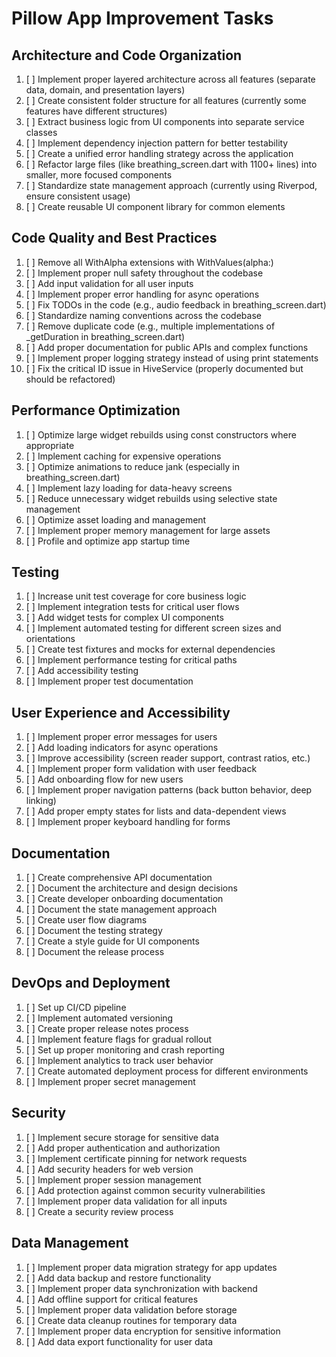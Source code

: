 # Pillow App Improvement Tasks

## Architecture and Code Organization
1. [ ] Implement proper layered architecture across all features (separate data, domain, and presentation layers)
2. [ ] Create consistent folder structure for all features (currently some features have different structures)
3. [ ] Extract business logic from UI components into separate service classes
4. [ ] Implement dependency injection pattern for better testability
5. [ ] Create a unified error handling strategy across the application
6. [ ] Refactor large files (like breathing_screen.dart with 1100+ lines) into smaller, more focused components
7. [ ] Standardize state management approach (currently using Riverpod, ensure consistent usage)
8. [ ] Create reusable UI component library for common elements

## Code Quality and Best Practices
1. [ ] Remove all WithAlpha extensions with WithValues(alpha:)
2. [ ] Implement proper null safety throughout the codebase
3. [ ] Add input validation for all user inputs
4. [ ] Implement proper error handling for async operations
5. [ ] Fix TODOs in the code (e.g., audio feedback in breathing_screen.dart)
6. [ ] Standardize naming conventions across the codebase
7. [ ] Remove duplicate code (e.g., multiple implementations of _getDuration in breathing_screen.dart)
8. [ ] Add proper documentation for public APIs and complex functions
9. [ ] Implement proper logging strategy instead of using print statements
10. [ ] Fix the critical ID issue in HiveService (properly documented but should be refactored)

## Performance Optimization
1. [ ] Optimize large widget rebuilds using const constructors where appropriate
2. [ ] Implement caching for expensive operations
3. [ ] Optimize animations to reduce jank (especially in breathing_screen.dart)
4. [ ] Implement lazy loading for data-heavy screens
5. [ ] Reduce unnecessary widget rebuilds using selective state management
6. [ ] Optimize asset loading and management
7. [ ] Implement proper memory management for large assets
8. [ ] Profile and optimize app startup time

## Testing
1. [ ] Increase unit test coverage for core business logic
2. [ ] Implement integration tests for critical user flows
3. [ ] Add widget tests for complex UI components
4. [ ] Implement automated testing for different screen sizes and orientations
5. [ ] Create test fixtures and mocks for external dependencies
6. [ ] Implement performance testing for critical paths
7. [ ] Add accessibility testing
8. [ ] Implement proper test documentation

## User Experience and Accessibility
1. [ ] Implement proper error messages for users
2. [ ] Add loading indicators for async operations
3. [ ] Improve accessibility (screen reader support, contrast ratios, etc.)
4. [ ] Implement proper form validation with user feedback
5. [ ] Add onboarding flow for new users
6. [ ] Implement proper navigation patterns (back button behavior, deep linking)
7. [ ] Add proper empty states for lists and data-dependent views
8. [ ] Implement proper keyboard handling for forms

## Documentation
1. [ ] Create comprehensive API documentation
2. [ ] Document the architecture and design decisions
3. [ ] Create developer onboarding documentation
4. [ ] Document the state management approach
5. [ ] Create user flow diagrams
6. [ ] Document the testing strategy
7. [ ] Create a style guide for UI components
8. [ ] Document the release process

## DevOps and Deployment
1. [ ] Set up CI/CD pipeline
2. [ ] Implement automated versioning
3. [ ] Create proper release notes process
4. [ ] Implement feature flags for gradual rollout
5. [ ] Set up proper monitoring and crash reporting
6. [ ] Implement analytics to track user behavior
7. [ ] Create automated deployment process for different environments
8. [ ] Implement proper secret management

## Security
1. [ ] Implement secure storage for sensitive data
2. [ ] Add proper authentication and authorization
3. [ ] Implement certificate pinning for network requests
4. [ ] Add security headers for web version
5. [ ] Implement proper session management
6. [ ] Add protection against common security vulnerabilities
7. [ ] Implement proper data validation for all inputs
8. [ ] Create a security review process

## Data Management
1. [ ] Implement proper data migration strategy for app updates
2. [ ] Add data backup and restore functionality
3. [ ] Implement proper data synchronization with backend
4. [ ] Add offline support for critical features
5. [ ] Implement proper data validation before storage
6. [ ] Create data cleanup routines for temporary data
7. [ ] Implement proper data encryption for sensitive information
8. [ ] Add data export functionality for user data